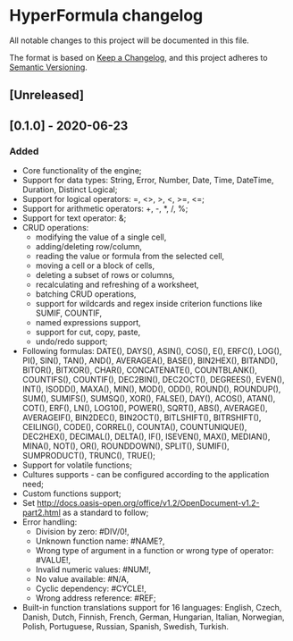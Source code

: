 # HyperFormula changelog
All notable changes to this project will be documented in this file.

The format is based on [Keep a Changelog](https://keepachangelog.com/en/1.0.0/),
and this project adheres to [Semantic Versioning](https://semver.org/spec/v2.0.0.html).

## [Unreleased]

## [0.1.0] - 2020-06-23

### Added
- Core functionality of the engine;
- Support for data types: String, Error, Number, Date, Time, DateTime, Duration, Distinct Logical;
- Support for logical operators: =, <>, >, <, >=, <=;
- Support for arithmetic operators: +, -, *, /, %;
- Support for text operator: &;
- CRUD operations:
  - modifying the value of a single cell,
  - adding/deleting row/column,
  - reading the value or formula from the selected cell,
  - moving a cell or a block of cells,
  - deleting a subset of rows or columns,
  - recalculating and refreshing of a worksheet,
  - batching CRUD operations,
  - support for wildcards and regex inside criterion functions like SUMIF, COUNTIF,
  - named expressions support,
  - support for cut, copy, paste,
  - undo/redo support;
- Following formulas: DATE(), DAYS(), ASIN(), COS(), E(), ERFC(), LOG(), PI(), SIN(), TAN(), AND(), AVERAGEA(), BASE(), BIN2HEX(), BITAND(), BITOR(), BITXOR(), CHAR(), CONCATENATE(), COUNTBLANK(), COUNTIFS(), COUNTIF(), DEC2BIN(), DEC2OCT(), DEGREES(), EVEN(), INT(), ISODD(), MAXA(), MIN(), MOD(), ODD(), ROUND(), ROUNDUP(), SUM(), SUMIFS(), SUMSQ(), XOR(), FALSE(), DAY(), ACOS(), ATAN(), COT(), ERF(), LN(), LOG10(), POWER(), SQRT(), ABS(), AVERAGE(), AVERAGEIF(), BIN2DEC(), BIN2OCT(), BITLSHIFT(), BITRSHIFT(), CEILING(), CODE(), CORREL(), COUNTA(), COUNTUNIQUE(), DEC2HEX(), DECIMAL(), DELTA(), IF(), ISEVEN(), MAX(), MEDIAN(), MINA(), NOT(), OR(), ROUNDDOWN(), SPLIT(), SUMIF(), SUMPRODUCT(), TRUNC(), TRUE();
- Support for volatile functions;
- Cultures supports - can be configured according to the application need;
- Custom functions support;
- Set http://docs.oasis-open.org/office/v1.2/OpenDocument-v1.2-part2.html as a standard to follow;
- Error handling:
  - Division by zero: #DIV/0!,
  - Unknown function name: #NAME?,
  - Wrong type of argument in a function or wrong type of operator: #VALUE!,
  - Invalid numeric values: #NUM!,
  - No value available: #N/A,
  - Cyclic dependency: #CYCLE!,
  - Wrong address reference: #REF;
- Built-in function translations support for 16 languages: English, Czech, Danish, Dutch, Finnish, French, German, Hungarian, Italian, Norwegian, Polish, Portuguese, Russian, Spanish, Swedish, Turkish.


